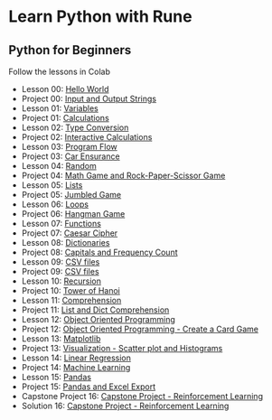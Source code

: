 # Learn Python with Rune
## Python for Beginners

Follow the lessons in Colab
- Lesson 00: [Hello World](https://colab.research.google.com/github/LearnPythonWithRune/LearnPython/blob/main/00%20-%20Lesson%20-%20Hello%20World.ipynb)
- Project 00: [Input and Output Strings](https://colab.research.google.com/github/LearnPythonWithRune/LearnPython/blob/main/00%20-%20Project%20-%20Input%20and%20Output%20Strings.ipynb)
- Lesson 01: [Variables](https://colab.research.google.com/github/LearnPythonWithRune/LearnPython/blob/main/01%20-%20Lesson%20-%20Variables.ipynb)
- Project 01: [Calculations](https://colab.research.google.com/github/LearnPythonWithRune/LearnPython/blob/main/01%20-%20Project%20-%20Calculations.ipynb)
- Lesson 02: [Type Conversion](https://colab.research.google.com/github/LearnPythonWithRune/LearnPython/blob/main/02%20-%20Lesson%20-%20Type%20Conversion.ipynb)
- Project 02: [Interactive Calculations](https://colab.research.google.com/github/LearnPythonWithRune/LearnPython/blob/main/02%20-%20Project%20-%20Interactive%20Calculations.ipynb)
- Lesson 03: [Program Flow](https://colab.research.google.com/github/LearnPythonWithRune/LearnPython/blob/main/03%20-%20Lesson%20-%20Program%20Flow.ipynb)
- Project 03: [Car Ensurance](https://colab.research.google.com/github/LearnPythonWithRune/LearnPython/blob/main/03%20-%20Project%20-%20Car%20Ensurance.ipynb)
- Lesson 04: [Random](https://colab.research.google.com/github/LearnPythonWithRune/LearnPython/blob/main/04%20-%20Lesson%20-%20Random.ipynb)
- Project 04: [Math Game and Rock-Paper-Scissor Game](https://colab.research.google.com/github/LearnPythonWithRune/LearnPython/blob/main/04%20-%20Project%20-%20Math%20Game%20and%20Rock-Paper-Scissor%20Game.ipynb)
- Lesson 05: [Lists](https://colab.research.google.com/github/LearnPythonWithRune/LearnPython/blob/main/05%20-%20Lesson%20-%20Lists.ipynb)
- Project 05: [Jumbled Game](https://colab.research.google.com/github/LearnPythonWithRune/LearnPython/blob/main/05%20-%20Project%20-%20Jumbled%20Game.ipynb)
- Lesson 06: [Loops](https://colab.research.google.com/github/LearnPythonWithRune/LearnPython/blob/main/06%20-%20Lesson%20-%20Loops.ipynb)
- Project 06: [Hangman Game](https://colab.research.google.com/github/LearnPythonWithRune/LearnPython/blob/main/06%20-%20Project%20-%20Hangman%20Game.ipynb)
- Lesson 07: [Functions](https://colab.research.google.com/github/LearnPythonWithRune/LearnPython/blob/main/07%20-%20Lesson%20-%20Functions.ipynb)
- Project 07: [Caesar Cipher](https://colab.research.google.com/github/LearnPythonWithRune/LearnPython/blob/main/07%20-%20Project%20-%20Caesar%20Cipher.ipynb)
- Lesson 08: [Dictionaries](https://colab.research.google.com/github/LearnPythonWithRune/LearnPython/blob/main/08%20-%20Lesson%20-%20Dictionaries.ipynb)
- Project 08: [Capitals and Frequency Count](https://colab.research.google.com/github/LearnPythonWithRune/LearnPython/blob/main/08%20-%20Project%20-%20Capitals%20and%20Frequency%20Count.ipynb)
- Lesson 09: [CSV files](https://colab.research.google.com/github/LearnPythonWithRune/LearnPython/blob/main/09%20-%20Lesson%20-%20CSV%20files.ipynb)
- Project 09: [CSV files](https://colab.research.google.com/github/LearnPythonWithRune/LearnPython/blob/main/09%20-%20Project%20-%20CSV%20files.ipynb)
- Lesson 10: [Recursion](https://colab.research.google.com/github/LearnPythonWithRune/LearnPython/blob/main/10%20-%20Lesson%20-%20Recursion.ipynb)
- Project 10: [Tower of Hanoi](https://colab.research.google.com/github/LearnPythonWithRune/LearnPython/blob/main/10%20-%20Project%20-%20Tower%20of%20Hanoi.ipynb)
- Lesson 11: [Comprehension](https://colab.research.google.com/github/LearnPythonWithRune/LearnPython/blob/main/11%20-%20Lesson%20-%20Comprehension.ipynb)
- Project 11: [List and Dict Comprehension](https://colab.research.google.com/github/LearnPythonWithRune/LearnPython/blob/main/11%20-%20Project%20-%20List%20and%20Dict%20Comprehension.ipynb)
- Lesson 12: [Object Oriented Programming](https://colab.research.google.com/github/LearnPythonWithRune/LearnPython/blob/main/12%20-%20Lesson%20-%20Object%20Oriented%20Programming.ipynb)
- Project 12: [Object Oriented Programming - Create a Card Game](https://colab.research.google.com/github/LearnPythonWithRune/LearnPython/blob/main/12%20-%20Project%20-%20Object%20Oriented%20Programming%20-%20Create%20a%20Card%20Game.ipynb)
- Lesson 13: [Matplotlib](https://colab.research.google.com/github/LearnPythonWithRune/LearnPython/blob/main/13%20-%20Lesson%20-%20Matplotlib.ipynb)
- Project 13: [Visualization - Scatter plot and Histograms](https://colab.research.google.com/github/LearnPythonWithRune/LearnPython/blob/main/13%20-%20Project%20-%20Visualization%20-%20Scatter%20plot%20and%20Histograms.ipynb)
- Lesson 14: [Linear Regression](https://colab.research.google.com/github/LearnPythonWithRune/LearnPython/blob/main/14%20-%20Lesson%20-%20Linear%20Regression.ipynb)
- Project 14: [Machine Learning](https://colab.research.google.com/github/LearnPythonWithRune/LearnPython/blob/main/14%20-%20Project%20-%20Machine%20Learning.ipynb)
- Lesson 15: [Pandas](https://colab.research.google.com/github/LearnPythonWithRune/LearnPython/blob/main/15%20-%20Lesson%20-%20Pandas.ipynb)
- Project 15: [Pandas and Excel Export](https://colab.research.google.com/github/LearnPythonWithRune/LearnPython/blob/main/15%20-%20Project%20-%20Pandas%20and%20Excel%20Export.ipynb)
- Capstone Project 16: [Capstone Project - Reinforcement Learning](https://colab.research.google.com/github/LearnPythonWithRune/LearnPython/blob/main/16%20-%20Project%20-%20Capstone%20Project%20-%20Reinforcement%20Learning.ipynb)
- Solution 16: [Capstone Project - Reinforcement Learning](https://colab.research.google.com/github/LearnPythonWithRune/LearnPython/blob/main/16%20-%20Solution%20-%20Capstone%20Project%20-%20Reinforcement%20Learning.ipynb)
